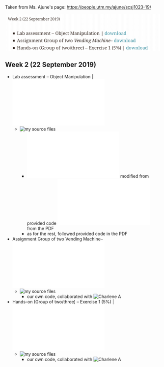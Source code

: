 Taken from Ms. Ajune's page: https://people.utm.my/ajune/scsj1023-19/

![week_02.png](week_02.png?raw=true)

## Week 2 (22 September 2019)

* Lab assessment – Object Manipulation | ![download](Class_oop.pdf)
    * ![my source files](lab_assessment_–_object_manipulation)
        * ![PersonalInfo_Exercise.cpp](lab_assessment_–_object_manipulation/1/exercise/PersonalInfo_Exercise.cpp) modified from provided code ![PersonalInfo.cpp](lab_assessment_–_object_manipulation/1/PersonalInfo.cpp) from the PDF
        * as for the rest, followed provided code in the PDF
* Assignment Group of two Vending Machine– ![download](vending-DVD.pdf)
    * ![my source files](vending_machine)
        * our own code, collaborated with ![Charlene A](https://github.com/Chikoness)
* Hands-on (Group of two/three) – Exercise 1 (5%) | ![download](Exercise_01.pdf)
    * ![my source files](exercise_01)
        * our own code, collaborated with ![Charlene A](https://github.com/Chikoness)